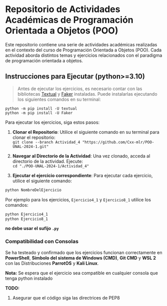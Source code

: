 # Repositorio de Actividades Académicas de Programación Orientada a Objetos (POO)

Este repositorio contiene una serie de actividades académicas realizadas en el contexto del curso de Programación Orientada a Objetos (POO). Cada actividad aborda distintos temas y ejercicios relacionados con el paradigma de programación orientada a objetos.

## Instrucciones para Ejecutar (python>=3.10)

> Antes de ejecutar los ejercicios, es necesario contar con las bibliotecas [Textual](https://github.com/Textualize/textual) y [Faker](https://faker.readthedocs.io/en/master/) instaladas. Puede instalarlas ejecutando los siguientes comandos en su terminal:
>
`python -m pip install -U textual`<br />
`python -m pip install -U Faker`

Para ejecutar los ejercicios, siga estos pasos:

1. **Clonar el Repositorio**: Utilice el siguiente comando en su terminal para clonar el repositorio:
<br/>`git clone --branch Actividad_4 "https://github.com/Cxx-mlr/POO-UNAL-2024-1.git"`

2. **Navegar al Directorio de la Actividad**: Una vez clonado, acceda al directorio de la actividad. Ejecute:
<br/>`cd "./POO-UNAL-2024-1/Actividad_4"`

3. **Ejecutar el ejercicio correspondiente**: Para ejecutar cada ejercicio, utilice el siguiente comando:
```python
python NombreDelEjercicio
```

Por ejemplo para los ejercicios, `Ejercicio4_1` y `Ejercicio8_1` utilice los comandos:
```python
python Ejercicio4_1
python Ejercicio8_1
```
**no debe usar el sufijo `.py`**

### Compatibilidad con Consolas

Se ha testeado y confirmado que los ejercicios funcionan correctamente en **PowerShell**, **Símbolo del sistema de Windows (CMD)**, **Git CMD** y **WSL 2** con las Distribuciones **ParrotOS** y **Kali Linux**.

**Nota:** Se espera que el ejercicio sea compatible en cualquier consola que tenga python instalado

**TODO:**
1. Asegurar que el código siga las directrices de PEP8

